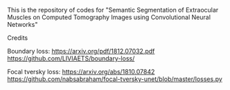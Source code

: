 This is the repository of codes for "Semantic Segmentation of Extraocular Muscles on Computed Tomography Images using Convolutional Neural Networks"


Credits 

Boundary loss: 
https://arxiv.org/pdf/1812.07032.pdf
https://github.com/LIVIAETS/boundary-loss/

Focal tversky loss: 
https://arxiv.org/abs/1810.07842
https://github.com/nabsabraham/focal-tversky-unet/blob/master/losses.py


